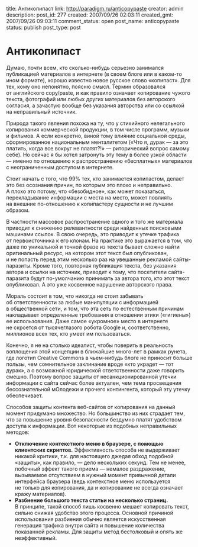 title: Антикопипаст
link: http://paradigm.ru/anticopypaste
creator: admin
description: 
post_id: 277
created: 2007/09/26 02:03:11
created_gmt: 2007/09/26 09:03:11
comment_status: open
post_name: anticopypaste
status: publish
post_type: post

# Антикопипаст

Думаю, почти всем, кто сколько-нибудь серьезно занимался публикацией материалов в интернете (в своем блоге или в каком-то ином формате), хорошо известно новое русское слово «копипаст». Для тех, кому оно непонятно, поясню смысл. Термин образовался от английского copy/paste, и как правило означает копирование чужого текста, фотографий или любых других материалов без авторского согласия, а зачастую вообще без указания авторства или со ссылкой на неправильный источник.

Природа такого явления похожа на ту, что у стихийного нелегального копирования коммерческой продукции, в том числе программ, музыки и фильмов. А если конкретно, виной тому влияние социальной среды, сформированное национальным менталитетом («Что я, дурак — за это платить, когда все вокруг не платят?!» — риторический вопрос самому себе). Но сейчас я бы хотел затронуть эту тему в более узкой области — именно по отношению к распространению «бесплатных» материалов с неограниченным доступом в интернете.

Стоит начать с того, что 99% тех, кто занимается копипастом, делает это без осознания причин, по которым это плохо и неправильно. А плохо это потому, что «безобидное», как может показаться, перекладывание информации с места на место, может повлиять на внешние по-отношению к копипастеру сущности и не лучшим образом.

В частности массовое распространение одного и того же материала приводит к снижению релевантности среди найденных поисковыми машинами ссылок. В свою очередь, это приводит к утечке трафика от первоисточника к его клонам. На практике это выражается в том, что даже по уникальной и точной фразе из текста бывает сложно найти оригинальный ресурс, на котором этот текст был опубликован, и не попасть перед этим несколько раз на увешанные рекламой сайты-паразиты. Кроме того, повторная публикация текста, без указания автора и ссылки на источник, приводит к тому, что посетители сайта-паразита будут по-умолчанию принимать за автора того, кто этот текст опубликовал. А это уже косвенное нарушение авторского права.

Мораль состоит в том, что никогда не стоит забывать об ответственности за любые манипуляции с информацией в общественной сети, и том, что эта сеть по естественным причинам накладывает определенные требования в отношении этики («гигиены») ее использования. Даже самое «укромное» место в интернете не скроется от тысячеглазого робота Google и, соответственно, миллионов всех тех, кто умеет им пользоваться.

Конечно, я не на столько идеалист, чтобы поверить в реальность воплощения этой концепции в ближайшие много-лет в рамках рунета, где логотип Creative Commons в чьем-нибудь блоге не приносит больше пользы, чем сомнительное заклинание вроде «кто украдет — тот дурак», а о возможной юридической ответственности даже говорить смешно. Поэтому вопрос защиты от несанкционированной утечки информации с сайта сейчас более актуален, чем тема просвещения бессознательной мОлодежи и прочего контингента, который эту утечку обеспечивает.

Способов защиты контента веб-сайтов от копирования на данный момент придумано множество. Но большинство из них страдает тем, что за повышение уровня безопасности бездумно платят удобством доступа к информации. Вот некоторые из подобных неправильных методов:

  * **Отключение контекстного меню в браузере, с помощью клиентских скриптов.** Эффективность способа не выдерживает никакой критики, т.к. для настоящего джедая обход подобной «защиты», как правило, — дело нескольких секунд. Тем не менее, побочный эффект такого приема — немалое раздражение, вызываемое отсутствием в нужный момент привычной детали интерфейса браузера (ведь контекстное меню используется не только для копирования, да и копирование не всегда означает кражу материалов).
  * **Разбиение большого текста статьи на несколько страниц.** В принципе, такой способ лишь косвенно мешает копировать текст, сильно снижая удобство этого процесса. Основной причиной использования разбиения обычно является искусственная генерация трафика внутри сайта и повышение количества показанной рекламы. Для защиты метод бестолковый и опять же неэффективный.